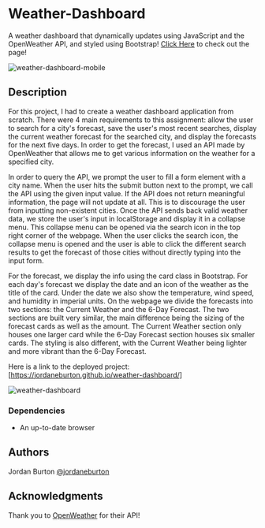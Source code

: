 # Weather-Dashboard
A weather dashboard that dynamically updates using JavaScript and the OpenWeather API, and styled using Bootstrap!
[Click Here](https://jordaneburton.github.io/weather-dashboard/) to check out the page!

![weather-dashboard-mobile](https://github.com/jordaneburton/weather-dashboard/assets/60330301/4fcfafd5-db26-48d7-ba73-ba8011e0245f)

## Description

For this project, I had to create a weather dashboard application from scratch. There were 4 main requirements to this assignment: allow the user to search for a city's forecast, save the user's most recent searches, display the current weather forecast for the searched city, and display the forecasts for the next five days. In order to get the forecast, I used an API made by OpenWeather that allows me to get various information on the weather for a specified city.

In order to query the API, we prompt the user to fill a form element with a city name. When the user hits the submit button next to the prompt, we call the API using the given input value. If the API does not return meaningful information, the page will not update at all. This is to discourage the user from inputting non-existent cities. Once the API sends back valid weather data, we store the user's input in localStorage and display it in a collapse menu. This collapse menu can be opened via the search icon in the top right corner of the webpage. When the user clicks the search icon, the collapse menu is opened and the user is able to click the different search results to get the forecast of those cities without directly typing into the input form.

For the forecast, we display the info using the card class in Bootstrap. For each day's forecast we display the date and an icon of the weather as the title of the card. Under the date we also show the temperature, wind speed, and humidity in imperial units. On the webpage we divide the forecasts into two sections: the Current Weather and the 6-Day Forecast. The two sections are built very similar, the main difference being the sizing of the forecast cards as well as the amount. The Current Weather section only houses one larger card while the 6-Day Forecast section houses six smaller cards. The styling is also different, with the Current Weather being lighter and more vibrant than the 6-Day Forecast.

Here is a link to the deployed project: [https://jordaneburton.github.io/weather-dashboard/]

![weather-dashboard](https://github.com/jordaneburton/weather-dashboard/assets/60330301/833996bb-cfbe-475f-b700-4d9d7b60505b) 

### Dependencies

* An up-to-date browser

## Authors

Jordan Burton 
[@jordaneburton](https://github.com/jordaneburton)

## Acknowledgments

Thank you to [OpenWeather](https://openweathermap.org/api) for their API!
